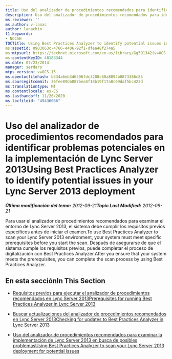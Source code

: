 ```yaml
---
title: Uso del analizador de procedimientos recomendados para identificar problemas potenciales en la implementación
description: Uso del analizador de procedimientos recomendados para identificar problemas potenciales en la implementación.
ms.reviewer: ''
ms.author: v-lanac
author: lanachin
f1.keywords:
- NOCSH
TOCTitle: Using Best Practices Analyzer to identify potential issues in your deployment
ms:assetid: 0903063c-4766-4406-92f1-dfea48f274a5
ms:mtpsurl: https://technet.microsoft.com/en-us/library/Gg591342(v=OCS.15)
ms:contentKeyID: 48183344
ms.date: 07/23/2014
manager: serdars
mtps_version: v=OCS.15
ms.openlocfilehash: b334a6eb3d6596fdc3208c60a8894b0873386c85
ms.sourcegitcommit: 36fee89bb887bea4f18b19f17a8c69daf5bc423d
ms.translationtype: MT
ms.contentlocale: es-ES
ms.lasthandoff: 11/26/2020
ms.locfileid: "49436086"
---
```

# <a name="using-best-practices-analyzer-to-identify-potential-issues-in-your-lync-server-2013-deployment"></a><span data-ttu-id="bdd89-103">Uso del analizador de procedimientos recomendados para identificar problemas potenciales en la implementación de Lync Server 2013</span><span class="sxs-lookup"><span data-stu-id="bdd89-103">Using Best Practices Analyzer to identify potential issues in your Lync Server 2013 deployment</span></span>

<div data-xmlns="http://www.w3.org/1999/xhtml">

<div class="topic" data-xmlns="http://www.w3.org/1999/xhtml" data-msxsl="urn:schemas-microsoft-com:xslt" data-cs="https://msdn.microsoft.com/">

<div data-asp="https://msdn2.microsoft.com/asp">



</div>

<div id="mainSection">

<div id="mainBody"><span data-ttu-id="bdd89-104">

<span> </span></span><span class="sxs-lookup"><span data-stu-id="bdd89-104">

<span> </span></span></span>

<span data-ttu-id="bdd89-105">_**Última modificación del tema:** 2012-09-21_</span><span class="sxs-lookup"><span data-stu-id="bdd89-105">_**Topic Last Modified:** 2012-09-21_</span></span>

<span data-ttu-id="bdd89-106">Para usar el analizador de procedimientos recomendados para examinar el entorno de Lync Server 2013, el sistema debe cumplir los requisitos previos específicos antes de iniciar el examen.</span><span class="sxs-lookup"><span data-stu-id="bdd89-106">To use Best Practices Analyzer to scan your Lync Server 2013 environment, your system must meet specific prerequisites before you start the scan.</span></span> <span data-ttu-id="bdd89-107">Después de asegurarse de que el sistema cumple los requisitos previos, puede completar el proceso de digitalización con Best Practices Analyzer.</span><span class="sxs-lookup"><span data-stu-id="bdd89-107">After you ensure that your system meets the prerequisites, you can complete the scan process by using Best Practices Analyzer.</span></span>

<div>

## <a name="in-this-section"></a><span data-ttu-id="bdd89-108">En esta sección</span><span class="sxs-lookup"><span data-stu-id="bdd89-108">In This Section</span></span>

  - [<span data-ttu-id="bdd89-109">Requisitos previos para ejecutar el analizador de procedimientos recomendados en Lync Server 2013</span><span class="sxs-lookup"><span data-stu-id="bdd89-109">Prerequisites for running Best Practices Analyzer in Lync Server 2013</span></span>](lync-server-2013-prerequisites-for-running-best-practices-analyzer.md)

  - [<span data-ttu-id="bdd89-110">Buscar actualizaciones del analizador de procedimientos recomendados en Lync Server 2013</span><span class="sxs-lookup"><span data-stu-id="bdd89-110">Checking for updates to Best Practices Analyzer in Lync Server 2013</span></span>](lync-server-2013-checking-for-updates-to-best-practices-analyzer.md)

  - [<span data-ttu-id="bdd89-111">Uso del analizador de procedimientos recomendados para examinar la implementación de Lync Server 2013 en busca de posibles problemas</span><span class="sxs-lookup"><span data-stu-id="bdd89-111">Using Best Practices Analyzer to scan your Lync Server 2013 deployment for potential issues</span></span>](lync-server-2013-using-best-practices-analyzer-to-scan-your-deployment-for-potential-issues.md)

<span data-ttu-id="bdd89-112"></div>

</div>

<span> </span>

</div>

</div>

</span><span class="sxs-lookup"><span data-stu-id="bdd89-112"></div>

</div>

<span> </span>

</div>

</div>

</span></span></div>

